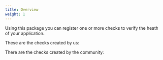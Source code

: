 ```yaml
---
title: Overview
weight: 1
---
```


Using this package you can register one or more checks to verify the heath of your application.

These are the checks created by us:

There are the checks created by the community:

